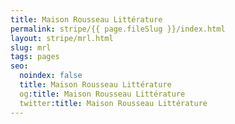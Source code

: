 ```yaml
---
title: Maison Rousseau Littérature
permalink: stripe/{{ page.fileSlug }}/index.html
layout: stripe/mrl.html
slug: mrl
tags: pages
seo:
  noindex: false
  title: Maison Rousseau Littérature
  og:title: Maison Rousseau Littérature
  twitter:title: Maison Rousseau Littérature
---
```



